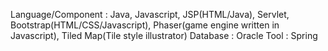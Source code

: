 Language/Component : Java, Javascript, JSP(HTML/Java), Servlet, Bootstrap(HTML/CSS/Javascript), Phaser(game engine written in Javascript), Tiled Map(Tile style illustrator)
Database : Oracle
Tool : Spring
